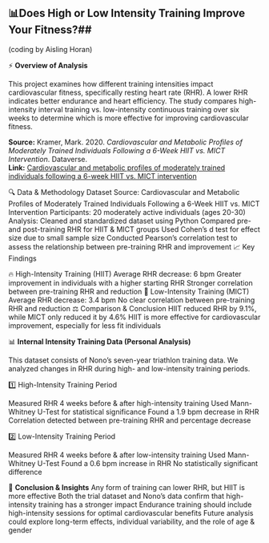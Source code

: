 ## 📊Does High or Low Intensity Training Improve Your Fitness?##

(coding by Aisling Horan)

⚡ **Overview of Analysis**

This project examines how different training intensities impact cardiovascular fitness, specifically resting heart rate (RHR). A lower RHR indicates better endurance and heart efficiency. The study compares high-intensity interval training vs. low-intensity continuous training over six weeks to determine which is more effective for improving cardiovascular fitness.

**Source:** Kramer, Mark. 2020. *Cardiovascular and Metabolic Profiles of Moderately Trained Individuals Following a 6-Week HIIT vs. MICT Intervention*. Dataverse.  
**Link:** [Cardiovascular and metabolic profiles of moderately trained individuals following a 6-week HIIT vs. MICT intervention](https://dataverse.harvard.edu/dataset.xhtml?persistentId=doi:10.7910/DVN/DDUDB6)

🔍 Data & Methodology
Dataset Source: Cardiovascular and Metabolic Profiles of Moderately Trained Individuals Following a 6-Week HIIT vs. MICT Intervention
Participants: 20 moderately active individuals (ages 20-30)
Analysis:
Cleaned and standardized dataset using Python
Compared pre- and post-training RHR for HIIT & MICT groups
Used Cohen’s d test for effect size due to small sample size
Conducted Pearson’s correlation test to assess the relationship between pre-training RHR and improvement
📈 Key Findings

🔥 High-Intensity Training (HIIT)
Average RHR decrease: 6 bpm
Greater improvement in individuals with a higher starting RHR
Stronger correlation between pre-training RHR and reduction
🏃 Low-Intensity Training (MICT)
Average RHR decrease: 3.4 bpm
No clear correlation between pre-training RHR and reduction
⚖️ Comparison & Conclusion
HIIT reduced RHR by 9.1%, while MICT only reduced it by 4.6%
HIIT is more effective for cardiovascular improvement, especially for less fit individuals

📊 **Internal Intensity Training Data (Personal Analysis)**

This dataset consists of Nono’s seven-year triathlon training data. We analyzed changes in RHR during high- and low-intensity training periods.

1️⃣ High-Intensity Training Period

Measured RHR 4 weeks before & after high-intensity training
Used Mann-Whitney U-Test for statistical significance
Found a 1.9 bpm decrease in RHR
Correlation detected between pre-training RHR and percentage decrease

2️⃣ Low-Intensity Training Period

Measured RHR 4 weeks before & after low-intensity training
Used Mann-Whitney U-Test
Found a 0.6 bpm increase in RHR
No statistically significant difference

🔎 **Conclusion & Insights**
Any form of training can lower RHR, but HIIT is more effective
Both the trial dataset and Nono’s data confirm that high-intensity training has a stronger impact
Endurance training should include high-intensity sessions for optimal cardiovascular benefits
Future analysis could explore long-term effects, individual variability, and the role of age & gender
